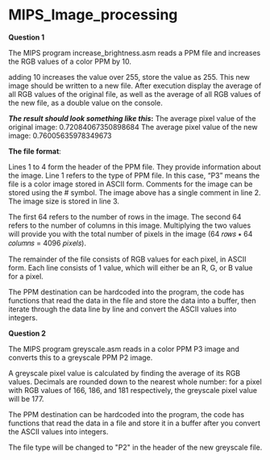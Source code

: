# MIPS_Image_processing

**Question 1**

The MIPS program increase_brightness.asm reads a PPM file and increases the RGB values of a color PPM by 10.

adding 10 increases the value over 255, store the value as 255. This new image should be written to a new file. After execution display the average of all RGB values of the original file, as well as the average of all RGB values of the new file, as a double value on the console.

***The result should look something like this*:**
The average pixel value of the original image: 0.72084067350898684 
The average pixel value of the new image: 0.76005635978349673 

**The file format**:

Lines 1 to 4 form the header of the PPM file. They provide information about the image. Line 1 refers to the type of PPM file. In this case, “P3” means the file is a color image stored in ASCII form. Comments for the image can be stored using the # symbol. The image above has a single comment in line 2. The image size is stored in line 3.

The first 64 refers to the number of rows in the image. The second 64 refers to the number of columns in this image. Multiplying the two values will provide you with the total number of pixels in the image (64 𝑟𝑜𝑤𝑠 ∗ 64 𝑐𝑜𝑙𝑢𝑚𝑛𝑠 = 4096 𝑝𝑖𝑥𝑒𝑙𝑠). 

The remainder of the file consists of RGB values for each pixel, in ASCII form. Each line consists of 1 value, which will either be an R, G, or B value for a pixel.

The PPM destination can be hardcoded into the program, the code has functions that read the data in the file and store the data into a buffer, then iterate through the data line by line and  convert the ASCII values into integers.

**Question 2**

The MIPS program greyscale.asm reads in a color PPM P3 image and converts this to a greyscale PPM P2 image. 

A greyscale pixel value is calculated by finding the average of its RGB values. Decimals are rounded down to the nearest whole number: for a pixel with RGB values of 166, 186, and 181 respectively, the greyscale pixel value will be 177. 

The PPM destination can be hardcoded into the program, the code has functions that read the data in a file and store it in a buffer after you convert the ASCII values into integers.

The file type will be changed to "P2" in the header of the new greyscale file.
